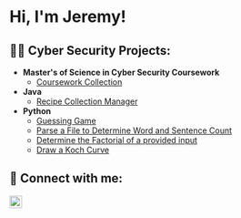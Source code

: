 <h1>Hi, I'm Jeremy! </h1>

<h2>👨‍💻 Cyber Security Projects:</h2>

- <b>Master's of Science in Cyber Security Coursework</b>
  - [Coursework Collection](https://github.com/Jwillett17/Coursework_Collection)
- <b>Java </b>
  - [Recipe Collection Manager](https://github.com/Jwillett17/Recipe-Collection-Manager)
- <b>Python</b>
  - [Guessing Game](https://github.com/Jwillett17/Guessing-Game)
  - [Parse a File to Determine Word and Sentence Count](https://github.com/Jwillett17/Parse-a-File)
  - [Determine the Factorial of a provided input](https://github.com/Jwillett17/Factorial)
  - [Draw a Koch Curve](https://github.com/Jwillett17/Draw-Koch-Curve)


<h2> 🤳 Connect with me:</h2>

[<img align="left" alt="JeremyWillett | LinkedIn" width="22px" src="https://cdn.jsdelivr.net/npm/simple-icons@v3/icons/linkedin.svg" />][linkedin]



[linkedin]: https://www.linkedin.com/in/jeremy-willett-143100219/

<!--
**jwillett17/jwillett17** is a ✨ _special_ ✨ repository because its `README.md` (this file) appears on your GitHub profile.

Here are some ideas to get you started:

- 🔭 I’m currently working on ...
- 🌱 I’m currently learning ...
- 👯 I’m looking to collaborate on ...
- 🤔 I’m looking for help with ...
- 💬 Ask me about ...
- 📫 How to reach me: ...
- 😄 Pronouns: ...
- ⚡ Fun fact: ...
-->
